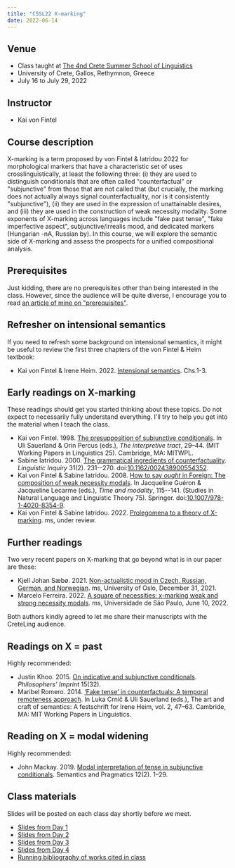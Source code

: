 ```yaml
---
title: "CSSL22 X-marking"
date: 2022-06-14
---
```


## Venue

- Class taught at [The 4nd Crete Summer School of Linguistics](https://linguistics.philology.uoc.gr/cssl22)
- University of Crete, Gallos, Rethymnon, Greece
- July 16 to July 29, 2022

## Instructor

- Kai von Fintel

## Course description

X-marking is a term proposed by von Fintel & Iatridou 2022 for morphological markers that have a characteristic set of uses crosslinguistically, at least the following three: (i) they are used to distinguish conditionals that are often called "counterfactual" or "subjunctive" from those that are not called that (but crucially, the marking does not actually always signal counterfactuality, nor is it consistently "subjunctive"), (ii) they are used in the expression of unattainable desires, and (iii) they are used in the construction of weak necessity modality. Some exponents of X-marking across languages include "fake past tense", "fake imperfective aspect", subjunctive/irrealis mood, and dedicated markers (Hungarian -nA, Russian by). In this course, we will explore the semantic side of X-marking and assess the prospects for a unified compositional analysis. 

## Prerequisites

Just kidding, there are no prerequisites other than being interested in the class. However, since the audience will be quite diverse, I encourage you to read [an article of mine on "prerequisites"](http://www.kaivonfintel.org/prerequisites/).

## Refresher on intensional semantics

If you need to refresh some background on intensional semantics, it might be useful to review the first three chapters of the von Fintel & Heim textbook:

- Kai von Fintel & Irene Heim. 2022. [Intensional semantics](https://github.com/fintelkai/fintel-heim-intensional-notes/raw/master/IntensionalSemantics.pdf). Chs.1-3.

## Early readings on X-marking

These readings should get you started thinking about these topics. Do not expect to necessarily fully understand everything. I'll try to help you get into the material when I teach the class.

- Kai von Fintel. 1998. [The presupposition of subjunctive conditionals](http://mit.edu/fintel/fintel-1998-subjunctive.pdf). In Uli Sauerland & Orin Percus (eds.), *The interpretive tract*, 29–44. (MIT Working Papers in Linguistics 25). Cambridge, MA: MITWPL.
- Sabine Iatridou. 2000. [The grammatical ingredients of counterfactuality](/pdf/iatridou-2000-Ingredients.pdf). *Linguistic Inquiry* 31(2). 231--270. doi:[10.1162/002438900554352](https://doi.org/10.1162/002438900554352).
- Kai von Fintel & Sabine Iatridou. 2008. [How to say *ought* in Foreign: The composition of weak necessity modals](/pdf/fintel-iatridou-2008-ought.pdf). In Jacqueline Guéron & Jacqueline Lecarme (eds.), *Time and modality*, 115--141. (Studies in Natural Language and Linguistic Theory 75). Springer. doi:[10.1007/978-1-4020-8354-9](https://doi.org/10.1007/978-1-4020-8354-9).
- Kai von Fintel & Sabine Iatridou. 2022. [Prolegomena to a theory of X-marking](http://mit.edu/fintel/fintel-iatridou-2022-x.pdf). ms, under review. 

## Further readings

Two very recent papers on X-marking that go beyond what is in our paper are these:

- Kjell Johan Sæbø. 2021. [Non-actualistic mood in Czech, Russian, German, and Norwegian](/pdf/saeboe-2021-NonActualisticMood.pdf). ms, University of Oslo, December 31, 2021.
- Marcelo Ferreira. 2022. [A square of necessities: x-marking weak and strong necessity modals](/pdf/ferreira-2022-SquareNecessitiesXmarking.pdf). ms, Universidade de São Paulo, June 10, 2022.

Both authors kindly agreed to let me share their manuscripts with the CreteLing audience.

## Readings on X = past

Highly recommended:

- Justin Khoo. 2015. [On indicative and subjunctive conditionals](https://doi.org/2027/spo.3521354.0015.032). *Philosophers’ Imprint* 15(32).
- Maribel Romero. 2014. [‘Fake tense’ in counterfactuals: A temporal remoteness approach](http://semanticsarchive.net/Archive/jZiNmM4N/Romero.pdf). In Luka Crnič & Uli Sauerland (eds.), The art and craft of semantics: A festschrift for Irene Heim, vol. 2, 47–63. Cambride, MA: MIT Working Papers in Linguistics.

## Reading on X = modal widening

Highly recommended:

- John Mackay. 2019. [Modal interpretation of tense in subjunctive conditionals](https://doi.org/10.3765/sp.12.2). Semantics and Pragmatics 12(2). 1–29.

## Class materials

Slides will be posted on each class day shortly before we meet.

- [Slides from Day 1](/pdf/x-cssl22-slides-1.pdf)
- [Slides from Day 2](/pdf/x-cssl22-slides-2.pdf)
- [Slides from Day 3](/pdf/x-cssl22-slides-3.pdf)
- [Slides from Day 4](/pdf/x-cssl22-slides-4.pdf)
- [Running bibliography of works cited in class](/pdf/x-cssl22-bibliography.pdf)

